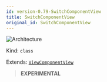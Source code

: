 ```yaml
---
id: version-0.79-SwitchComponentView
title: SwitchComponentView
original_id: SwitchComponentView
---
```


![Architecture](https://img.shields.io/badge/architecture-new_only-blue)

Kind: `class`

Extends: [`ViewComponentView`](ViewComponentView)

> **EXPERIMENTAL**
